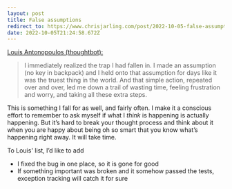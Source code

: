```yaml
---
layout: post
title: False assumptions
redirect_to: https://www.chrisjarling.com/post/2022-10-05-false-assumptions
date: 2022-10-05T21:24:58.672Z
---
```

[Louis Antonopoulos (thoughtbot):](https://thoughtbot.com/blog/prove-me-wrong-a-reminder-to-myself)

> I immediately realized the trap I had fallen in. I made an assumption (no key in backpack) and I held onto that assumption for days like it was the truest thing in the world. And that simple action, repeated over and over, led me down a trail of wasting time, feeling frustration and worry, and taking all these extra steps.

This is something I fall for as well, and fairly often. I make it a conscious effort to remember to ask myself if what I *think* is happening is actually happening. But it’s hard to break your thought process and think about it when you are happy about being oh so smart that you know what’s happening right away. It will take time.

To Louis' list, I’d like to add

* I fixed the bug in one place, so it is gone for good
* If something important was broken and it somehow passed the tests, exception tracking will catch it for sure
